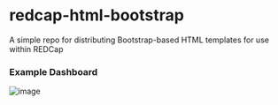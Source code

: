 # redcap-html-bootstrap
A simple repo for distributing Bootstrap-based HTML templates for use within REDCap


### Example Dashboard
![image](https://github.com/user-attachments/assets/6e287ad6-ab47-432b-9f6e-4be38eb189cc)
